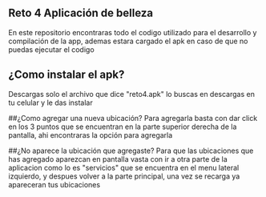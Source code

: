 ## Reto 4 Aplicación de belleza

En este repositorio encontraras todo el codigo utilizado para el desarrollo y compilación de la app, ademas estara cargado el apk en caso de que no puedas ejecutar el codigo

## ¿Como instalar el apk? 
Descargas solo el archivo que dice "reto4.apk" lo buscas en descargas en tu celular y le das instalar

##¿Como agregar una nueva ubicación? 
Para agregarla basta con dar click en los 3 puntos que se encuentran en la parte superior derecha de la pantalla, ahi encontraras la opción para agregarla

##¿No aparece la ubicación que agregaste?
Para que las ubicaciones que has agregado aparezcan en pantalla vasta con ir a otra parte de la aplicacion como lo es "servicios" que se encuentra en el menu lateral izquierdo, y despues volver a la parte principal, una vez se recarga ya apareceran tus ubicaciones  
